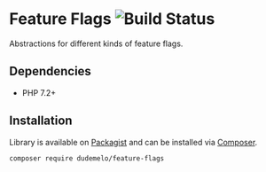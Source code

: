 # Feature Flags ![Build Status]

Abstractions for different kinds of feature flags.

## Dependencies

* PHP 7.2+

## Installation

Library is available on [Packagist] and can be installed via [Composer].

```sh
composer require dudemelo/feature-flags
```

[Packagist]: https://packagist.org
[Composer]: https://getcomposer.org
[Build Status]: https://github.com/dudemelo/feature-flags-php/workflows/test/badge.svg

